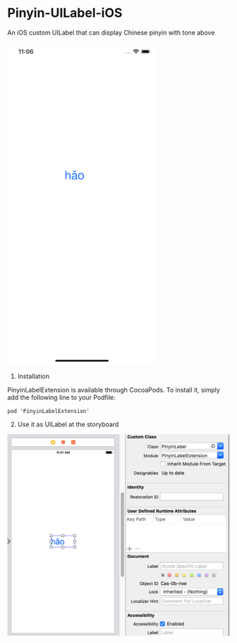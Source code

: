 # Pinyin-UILabel-iOS
An iOS custom UILabel that can display Chinese pinyin with tone above

![Screenshot](sample0.png)

1. Installation

PinyinLabelExtension is available through CocoaPods. To install it, simply add the following line to your Podfile:

```
pod 'PinyinLabelExtension'
```

2. Use it as UILabel at the storyboard

![Screenshot](sample1.png)

